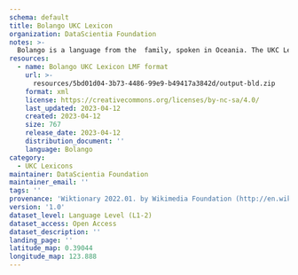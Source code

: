 ```yaml
---
schema: default
title: Bolango UKC Lexicon
organization: DataScientia Foundation
notes: >-
  Bolango is a language from the  family, spoken in Oceania. The UKC Lexicon of Bolango is represented as a lexico-semantic network. It consists of words, word senses, synsets, as well as sense-level and synset-level relationships.
resources:
  - name: Bolango UKC Lexicon LMF format
    url: >-
      resources/5bd01d04-3b73-4486-99e9-b49417a3842d/output-bld.zip
    format: xml
    license: https://creativecommons.org/licenses/by-nc-sa/4.0/
    last_updated: 2023-04-12
    created: 2023-04-12
    size: 767
    release_date: 2023-04-12
    distribution_document: ''
    language: Bolango
category:
  - UKC Lexicons
maintainer: DataScientia Foundation
maintainer_email: ''
tags: ''
provenance: 'Wiktionary 2022.01. by Wikimedia Foundation (http://en.wiktionary.org); Princeton WordNet 2.1 by Princeton University (https://wordnet.princeton.edu)'
version: '1.0'
dataset_level: Language Level (L1-2)
dataset_access: Open Access
dataset_description: ''
landing_page: ''
latitude_map: 0.39044
longitude_map: 123.888
---
```

